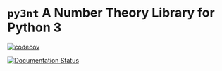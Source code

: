 # `py3nt` A Number Theory Library for Python 3

[![codecov](https://codecov.io/gh/proafxin/py3nt/graph/badge.svg?token=ySuWLWgGNs)](https://codecov.io/gh/proafxin/py3nt)

[![Documentation Status](https://readthedocs.org/projects/py3nt/badge/?version=latest)](https://py3nt.readthedocs.io/en/latest/?badge=latest)
